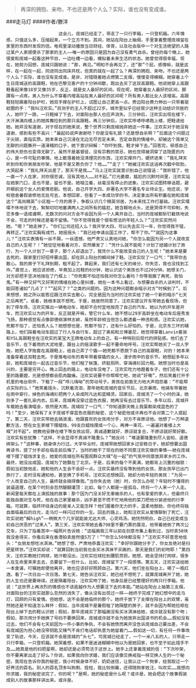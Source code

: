 > 再深的拥抱、亲吻，不也还是两个人么？实际，谁也没有变成谁。

###走马灯
####作者/滕洋

						这会儿，庞城已经走了，带走了一只行李箱，一只登机箱。六年情感，只值这么多，压缩起来，一个立方不到。其间，她站在阳台上抽烟，手里拿着整理庞城留在家里的东西时发现的信。电视里滚动播放当日财经、体育，以及社会版中一个对生活绝望的人路过某户人家顺便杀了那家的主人——唯一的原因只是因为自己没有勇气自杀。曾经的每个晚上，她很爱和庞城一起看这种节目，一边吐槽一边看，模拟着未来生活的状态。她曾觉得很幸福，现在，她努力回想，庞城只跟她说：“那，再见。”明知不会再见了，还“那”个屁。感情嘛，就是这样，在一起在一起，同进同出同床共枕，但真的就在一起了么？再深的拥抱、亲吻，不也还是两个人么？实际，谁也没有变成谁。是非、对错随着她点燃第二支烟，慢慢变得模糊。她穿着上个生日庞城送的高跟鞋，他在巴黎见客户的十分钟间歇，跑出去买了这双高跟鞋。他说她穿上高跟鞋看起来像18岁又像35岁，反正，就是女人最好的区间。现在呢，她穿着女人最好的区间，脚踝有一点疼。男人为什么不穿着内增高站在男人最好的区间呢？所有男人都比女人该增高。高跟鞋轻轻踢着阳台护栏，她双手撑在护栏上，试图让自己更高一点。旁边阳台费力伸出一只带着驱蚊圈的手：“我叫汪欢实。”目测手的主人不超过22岁。城市里似乎已经很少这种主动结识邻居的人，她吓了一跳，一只鞋掉了下去，对面阳台那人也应声消失。三分钟后，汪欢实出现在楼下，大汗淋漓向楼上的她挥舞捡到的那只高跟鞋。再三分钟后，汪欢实呼哧呼哧跑上楼，把鞋递给她。她并没有道谢，对于现在的她来说，整个世界只剩庞城抛弃她这一件事。汪欢实对于她没有道谢，感到有些不高兴：“最起码说声谢谢吧？你是没有礼貌？还是想自杀啊？”后面这个问题过于尖锐，直指实质。她本来自己沉浸在无边无尽否定未来、否定自我的情绪中，却被这个简单又无聊的问题撕开一道滑稽的口子，她下意识辩解：“你吓到我，鞋才掉下去。”回答完，顿感自己的伟大悲伤也变得无聊了。虽然不是基督徒，没有宗教的禁忌，她也觉得被洞穿了这隐匿的内心，是一件可耻的事情。地上散落着她没清理完的东西，汪欢实撑开门，硬挤进来：“我礼拜天听到你和你男朋友吵架，他是不是又欺负你了？他……”“走了！”她被汪欢实这话再次戳中软肋，大哭起来：“我礼拜天出差了，那天不是我……”马上汪欢实就意识到自己说错话：“我听错了，他一直一个人在家，对你很忠诚，没有其他人……对不起。”灯光萎靡，尴尬的沉默时间里，汪欢实站在她家门口，走也不是，留也不是。她啜泣着，丝毫没有停止的迹象。汪欢实试图转移话题，避开眼前这个女人的爱情悲剧。他说，自己开学大四，非著名大学不著名专业待业生。他还说，学校宿舍暑假装修他无处可去，本想回家，但看了一本成功学的书，决定拿出所有积蓄在她和庞城这个“高尚精英”小区租一个月的房子，争取认识几个精英邻居，为未来找工作打基础。汪欢实喋喋不休地说下去，絮絮叨叨地塞满两人之间所有的尴尬，她含糊地点头，还是哭得不可抑制，失恋多像一语成谶啊，无数次的问对方会不会因为另一个人离开自己，当时的庞城都斩钉截铁地说不会，可走的时候还是毫不留情。“你不觉得我是个很有想法的年轻人么？”汪欢实突然问她。“嗯？”她走神了。“你们公司还招人么？我开学大四，可以先去实习一年，你觉得我不错，再转正。”汪欢实胸有成竹。她摇摇头：“我已经申请出国工作了，帮不了你。”“就因为这事儿？”汪欢实表情有一丝不屑，一丝遗憾，他严肃又认真地问她，“你怎么能因为另一个人就改变自己的人生呢？！”她怔怔地看着对方，突然爆发了：“凭什么就不能呢？计划了结婚计划了旅行，为一个人计划了一辈子，那个人却退出了，我凭什么不能改变自己的人生呢！”她本来是要去死的，跟家里打好招呼要出国，却在跃上阳台的瞬间掉了鞋。汪欢实叹了一口气：“我带你去散心。我的房子下礼拜到期，租不起了。算起来，我们还有七天的缘分，你失恋，我也没找到工作。”直觉上，她应该拒绝，毕竟加上捡鞋的6分钟，她认识这个男孩也不过20分钟。她想关门，对方却把手坚决地按在了门框上：“你死都不怕还怕我对你怎么着吗？你等我搬了再死，我怕鬼。”有一种又好气又好笑的情绪在她心里纠缠，她在一本书上看过，与想要自杀的人谈判时，不能回答诸如“几点了？”“起风了？”之类的问题的。因为这种问题都会暗示对方“时候到了”。后来想想，她之所以能答应跟汪欢实去散心，完全是因为当时的汪欢实给了她一个新的暗示“七天之后再死”。或者，她根本就不想死。于是，她居然同意了。汪欢实提议开车带她去看现场，但到了停车场，汪欢实推出一辆电动车，她却不合时宜地按亮了自己的汽车。她以为的开车是开车，而汪欢实以为的开车，反正就是开嘛，管它什么车。她不想以29岁高龄坐在电动车后座秀发飞扬，那种感觉有点像郭德纲演林志颖，虽然年龄相当但怎么都透着一种违和感。汪欢实讥她，死都不怕了，还怕丢人么？她想想也是，死都不怕了，还有什么好怕的。于是，北京东三环的辅路上，他们踩着电动车超过了行人与自行车，超过了奥拓和兰博基尼，她觉得穿着Lanvin套装和YSL高跟鞋坐在汪欢实的某宝大王牌电动车上的自己，有一种特别后现代的拼贴感。他们去了音乐节，在下着雨的大泥地里，跟台上的摇滚歌手一起不要命地呼号。汪欢实帮她买了一双人字拖，她把人字拖套在高跟鞋上，给自己弄了个撬——她死都不愿脱下自己的高跟鞋，对的！她本来准备穿着这双鞋去死。于是推电动车的青年带着穿撬的女人，漫步雨中的音乐节。她想起多年以前，她和庞城也一起去过音乐节，他们租了帐篷、挤脏厕所、穿海魂衫回力鞋。她想当时也是高兴的，主要是穷开心。晚上回去的路上，电动车没电了，汪欢实吃力地蹬着车子，他们还有十公里的路要蹬，光是想想都会肌肉酸痛。汪欢实说要不你帮帮忙吧，她说“好嘞”，然后笑着打开手机里的电台软件，下载了一段“呼儿嗨呦”的劳动号子。男孩在前面无力地大声抱怨着：“不能帮点实际的么！”她笑着摇头，沉默着流泪，那年她和庞城的音乐节后，北京暴雨，他骑车带着她在雨中穿行，掉色的海魂衫把两个人染成阿凡达和蓝精灵。回家后，庞城洗了一个小时的澡，她则多了一套扎染内衣。后来，庞城再没穿过蓝色衣服，她再没有去过音乐节。多年以后，庞城开车载她去看演唱会，依然是大雨。庞城叹了一口气：“你知道那天晚上我蛋都染成蓝色的了吗！”至少，她保有了关于庞城不穿蓝色衣服的秘密，这个秘密他或许再也不会对第二个人提起了。第二天，汪欢实带她去搞浪漫。他跟喜欢的女孩闹分手，对方不肯原谅他。他想了一万种道歉方法，想在女生家楼下摆蜡烛，99支白蜡烛摆成一个心，再捧一束花，一遍遍对着楼上大喊“对不起”。她教他安静在楼下等女孩出现，真诚道歉就好，原谅就复合，不原谅就好聚好散。汪欢实有些犹豫：“这样，不会显得不真诚不隆重么？”她反问：“难道要隆重到尽人皆知、道德绑架么？”这种事，她身体力行过。大学毕业时，庞城带她想回家乡过安稳日子，她却想要出国再读书，提了分手却在临走前后悔了。当时的她干了现在的她不同意汪欢实做的事情——她在庞城楼下摆了蜡烛求复合，她爱的庞城在所有围观群众大喊“在一起”的气氛中同意放弃家乡的工作。最终，她没出成国，庞城为了她飘在了北京。于是，后来的每个不美满，她都背上沉重的枷锁：假如当初放他走，她和他的人生会不会好一点。汪欢实最终没有等到他的女孩，那女孩早已出门旅行了，走时没有通知他，甚至换了手机号。汪欢实还想挽回，她却力劝年轻的男孩：“为另一个人改变自己的人生，最终就会搞得像我。”当你失去他（她）时，你怎么办呢？年轻时不懂得的装逼道理，在某个时刻会忽然醍醐灌顶：比如，每个人都是一座孤岛，终将一个人来一个人走。新闻里每天都在上演孤独的故事：那个因为门没关好无辜被杀的人，也有挚爱的家人，但最终只能独自面对生与死，他在自己家里被杀，凶手甚至不慌不忙地用他的菜刀把他分装进他的行李箱。可就算，临终环绕身边的是亲人又能怎样？他们握着你无力的手，温柔地鼓励，你也终将独自面临最后的白光，走马灯一样闪过你的一生。回去的路上，她和汪欢实从爱情聊到了死亡，汪欢实说她“解high”——稍微大个几岁就能装尤达大师、心灵鸡汤。她恍然明白，自己已经变成当初自己厌恶的“过来人”。第三天，汪欢实带她去看798里不要门票的展览，他带着她倒了两次公交车，只为了指着其中一幅照片告诉她：“这幅画我三年以前在创意市集上看到过，当时卖50块我没舍得买，你看后来在香港拍卖居然值5万了！”“你怎么50块都没有？”汪欢实不好意思地低头：“女朋友想吃冰淇淋。”她想了想，严肃地恭喜汪欢实：“幸好你跟她分手了，你女友绝对是扫把星转世。”汪欢实却说：“就算回到当初我也会买冰淇淋不买画的，那天是我们的初吻耶！”第四天，汪欢实教她打网球，她汗都没出，汪欢实捡球捡到腰肌劳损。她想，她会坚持打网球，很多人在生命里来来去去，总要留下一些什么，比如，庞城留下了一段感情。第五天，汪欢实送给她一本食谱，叮嘱她即便他离开，她也应该好好照顾自己。第六天，他们坐在阳台上，喝了一瓶红酒，看了一次日出一次日落。第七天，她告诉汪欢实，她已经不想死了，就算庞城离开了她，她的人生也还是要继续。还是隔着阳台，汪欢实吻了她，他身后是已经整理好的两只行李箱。他说：“这世界上再浓烈的情感也不该逾越作为人想要活下去的本能。”她站在阳台上抽第三支烟，对面阳台的汪欢实就那么忽然的消失了，像从没有出现过一样——她终于完成了她幻想中的走马灯，回顾的只有爱情。但她想，这不会是她临终的那个。她终于放下了支撑在阳台上的双臂，虽然她还是不知道怎么释怀：假如，当年庞城不是暑假租了她隔壁的房子，就不会因为帮她捡晾在阳台上掉下去的鞋认识她；假如，那年庞城买了那幅画没有买冰淇淋给她，或许就没有那个吻；假如，那次闹分手她换了号码不要换回来，庞城或许就不会为她放弃出国读书的机会……假如没有过去，他们不会有七天前因为一件小事的争执，不会有她愤而离开没告诉庞城自己要出差，不会有庞城因为担心她没带钥匙又赌气不肯打电话却执意为她留着门……假如这一切，有任何一件事改变了轨迹，今天，应该就不会是庞城的“头七”。可庞城已经走了，一个一米八五的人，只带走一只行李箱，一只登机箱。她哭着想，如果不是迷迷糊糊中他以为是她回家，也不至于如此措手不及……她真是他的扫把星啊，她却还是必须苟活于这世上。她手上还拿着庞城的信：“下次吵架，你不要离家出走了好么？你说，如果我向你求婚，我们应该像交换戒指一样交换人生的一个秘密。我现在告诉你我的秘密，我小时候身体不好，奶奶迷信，让我认过一个狗爹，给我取过一个好养活的孬名。别人的孬名顶多叫狗剩、拴柱，我比较倒霉，还得随狗爹姓汪，叫欢实……我想向你求婚，我的秘密说完了，你的呢？”是啊，她的秘密是什么呢？或许是，她会把这个故事假装成别人的故事那样讲出来。或许是。			  		